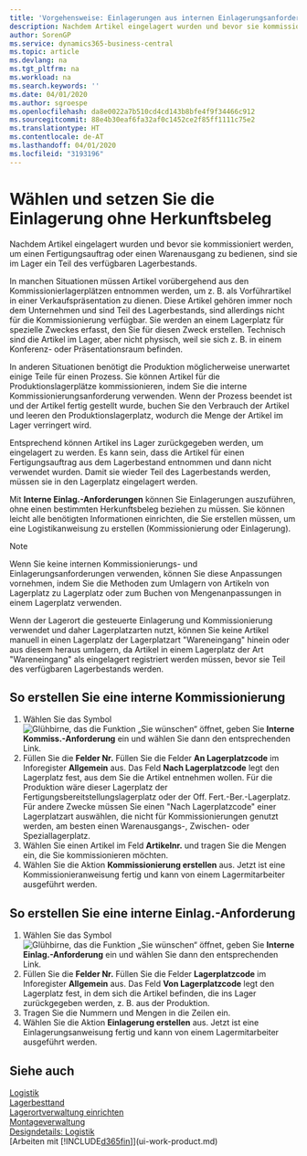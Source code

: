 ```yaml
---
title: 'Vorgehensweise: Einlagerungen aus internen Einlagerungsanforderungen erstellen | Microsoft Docs'
description: Nachdem Artikel eingelagert wurden und bevor sie kommissioniert werden, um einen Fertigungsauftrag oder einen Warenausgang zu bedienen, sind sie im Lager ein Teil des verfügbaren Lagerbestands.
author: SorenGP
ms.service: dynamics365-business-central
ms.topic: article
ms.devlang: na
ms.tgt_pltfrm: na
ms.workload: na
ms.search.keywords: ''
ms.date: 04/01/2020
ms.author: sgroespe
ms.openlocfilehash: da8e0022a7b510cd4cd143b8bfe4f9f34466c912
ms.sourcegitcommit: 88e4b30eaf6fa32af0c1452ce2f85ff1111c75e2
ms.translationtype: HT
ms.contentlocale: de-AT
ms.lasthandoff: 04/01/2020
ms.locfileid: "3193196"
---
```

# <a name="pick-and-put-away-without-a-source-document"></a>Wählen und setzen Sie die Einlagerung ohne Herkunftsbeleg
Nachdem Artikel eingelagert wurden und bevor sie kommissioniert werden, um einen Fertigungsauftrag oder einen Warenausgang zu bedienen, sind sie im Lager ein Teil des verfügbaren Lagerbestands.  

In manchen Situationen müssen Artikel vorübergehend aus den Kommissionierlagerplätzen entnommen werden, um z. B. als Vorführartikel in einer Verkaufspräsentation zu dienen. Diese Artikel gehören immer noch dem Unternehmen und sind Teil des Lagerbestands, sind allerdings nicht für die Kommissionierung verfügbar. Sie werden an einem Lagerplatz für spezielle Zweckes erfasst, den Sie für diesen Zweck erstellen. Technisch sind die Artikel im Lager, aber nicht physisch, weil sie sich z. B. in einem Konferenz- oder Präsentationsraum befinden.  

In anderen Situationen benötigt die Produktion möglicherweise unerwartet einige Teile für einen Prozess. Sie können Artikel für die Produktionslagerplätze kommissionieren, indem Sie die interne Kommissionierungsanforderung verwenden. Wenn der Prozess beendet ist und der Artikel fertig gestellt wurde, buchen Sie den Verbrauch der Artikel und leeren den Produktionslagerplatz, wodurch die Menge der Artikel im Lager verringert wird.  

Entsprechend können Artikel ins Lager zurückgegeben werden, um eingelagert zu werden. Es kann sein, dass die Artikel für einen Fertigungsauftrag aus dem Lagerbestand entnommen und dann nicht verwendet wurden. Damit sie wieder Teil des Lagerbestands werden, müssen sie in den Lagerplatz eingelagert werden.  

Mit **Interne Einlag.-Anforderungen** können Sie Einlagerungen auszuführen, ohne einen bestimmten Herkunftsbeleg beziehen zu müssen. Sie können leicht alle benötigten Informationen einrichten, die Sie erstellen müssen, um eine Logistikanweisung zu erstellen (Kommissionierung oder Einlagerung).  

> [!NOTE]  
>  Wenn Sie keine internen Kommissionierungs- und Einlagerungsanforderungen verwenden, können Sie diese Anpassungen vornehmen, indem Sie die Methoden zum Umlagern von Artikeln von Lagerplatz zu Lagerplatz oder zum Buchen von Mengenanpassungen in einem Lagerplatz verwenden.  
>   
>  Wenn der Lagerort die gesteuerte Einlagerung und Kommissionierung verwendet und daher Lagerplatzarten nutzt, können Sie keine Artikel manuell in einen Lagerplatz der Lagerplatzart "Wareneingang" hinein oder aus diesem heraus umlagern, da Artikel in einem Lagerplatz der Art "Wareneingang" als eingelagert registriert werden müssen, bevor sie Teil des verfügbaren Lagerbestands werden.  

## <a name="to-create-an-internal-pick"></a>So erstellen Sie eine interne Kommissionierung  
1.  Wählen Sie das Symbol ![Glühbirne, das die Funktion „Sie wünschen“ öffnet](media/ui-search/search_small.png "Tell Me-Funktion"), geben Sie **Interne Kommiss.-Anforderung** ein und wählen Sie dann den entsprechenden Link.  
2.  Füllen Sie die **Felder Nr.** Füllen Sie die Felder **An Lagerplatzcode** im Inforegister **Allgemein** aus. Das Feld **Nach Lagerplatzcode** legt den Lagerplatz fest, aus dem Sie die Artikel entnehmen wollen. Für die Produktion wäre dieser Lagerplatz der Fertigungsbereitstellungslagerplatz oder der Off. Fert.-Ber.-Lagerplatz. Für andere Zwecke müssen Sie einen "Nach Lagerplatzcode" einer Lagerplatzart auswählen, die nicht für Kommissionierungen genutzt werden, am besten einen Warenausgangs-, Zwischen- oder Speziallagerplatz.  
3.  Wählen Sie einen Artikel im Feld **Artikelnr.** und tragen Sie die Mengen ein, die Sie kommissionieren möchten.  
4. Wählen Sie die Aktion **Kommissionierung erstellen** aus. Jetzt ist eine Kommissionieranweisung fertig und kann von einem Lagermitarbeiter ausgeführt werden.  

## <a name="to-create-an-internal-put-away"></a>So erstellen Sie eine interne Einlag.-Anforderung  
1.  Wählen Sie das Symbol ![Glühbirne, das die Funktion „Sie wünschen“ öffnet](media/ui-search/search_small.png "Tell Me-Funktion"), geben Sie **Interne Einlag.-Anforderung** ein und wählen Sie dann den entsprechenden Link.  
2.  Füllen Sie die **Felder Nr.** Füllen Sie die Felder **Lagerplatzcode** im Inforegister **Allgemein** aus. Das Feld **Von Lagerplatzcode** legt den Lagerplatz fest, in dem sich die Artikel befinden, die ins Lager zurückgegeben werden, z. B. aus der Produktion.  
3.  Tragen Sie die Nummern und Mengen in die Zeilen ein.  
4.  Wählen Sie die Aktion **Einlagerung erstellen** aus. Jetzt ist eine Einlagerungsanweisung fertig und kann von einem Lagermitarbeiter ausgeführt werden.  

## <a name="see-also"></a>Siehe auch  
[Logistik](warehouse-manage-warehouse.md)  
[Lagerbesttand](inventory-manage-inventory.md)  
[Lagerortverwaltung einrichten](warehouse-setup-warehouse.md)     
[Montageverwaltung](assembly-assemble-items.md)    
[Designdetails: Logistik](design-details-warehouse-management.md)  
[Arbeiten mit [!INCLUDE[d365fin](includes/d365fin_md.md)]](ui-work-product.md)
